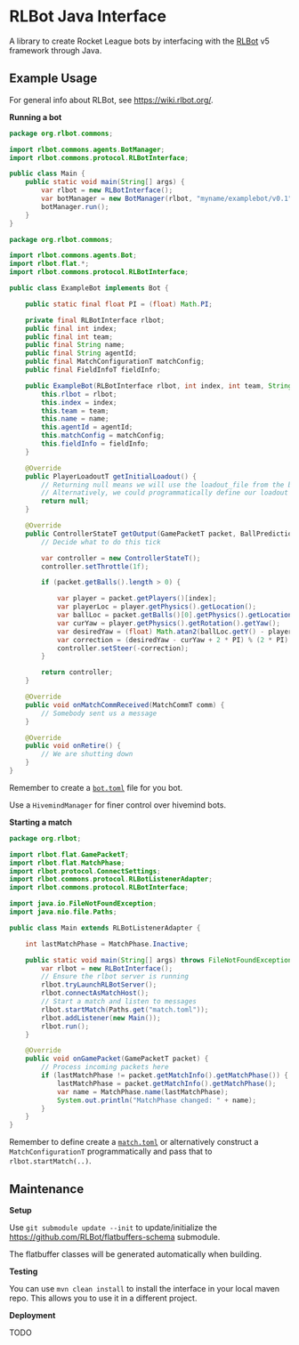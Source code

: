 # RLBot Java Interface

A library to create Rocket League bots by interfacing with the [RLBot](https://rlbot.org/) v5 framework through Java.

## Example Usage

For general info about RLBot, see https://wiki.rlbot.org/.

**Running a bot**

```java
package org.rlbot.commons;

import rlbot.commons.agents.BotManager;
import rlbot.commons.protocol.RLBotInterface;

public class Main {
    public static void main(String[] args) {
        var rlbot = new RLBotInterface();
        var botManager = new BotManager(rlbot, "myname/examplebot/v0.1", ExampleBot::new);
        botManager.run();
    }
}
```

```java
package org.rlbot.commons;

import rlbot.commons.agents.Bot;
import rlbot.flat.*;
import rlbot.commons.protocol.RLBotInterface;

public class ExampleBot implements Bot {

    public static final float PI = (float) Math.PI;

    private final RLBotInterface rlbot;
    public final int index;
    public final int team;
    public final String name;
    public final String agentId;
    public final MatchConfigurationT matchConfig;
    public final FieldInfoT fieldInfo;

    public ExampleBot(RLBotInterface rlbot, int index, int team, String name, String agentId, MatchConfigurationT matchConfig, FieldInfoT fieldInfo) {
        this.rlbot = rlbot;
        this.index = index;
        this.team = team;
        this.name = name;
        this.agentId = agentId;
        this.matchConfig = matchConfig;
        this.fieldInfo = fieldInfo;
    }

    @Override
    public PlayerLoadoutT getInitialLoadout() {
        // Returning null means we will use the loadout_file from the bot.toml config.
        // Alternatively, we could programmatically define our loadout here.
        return null;
    }

    @Override
    public ControllerStateT getOutput(GamePacketT packet, BallPredictionT ballPrediction) {
        // Decide what to do this tick

        var controller = new ControllerStateT();
        controller.setThrottle(1f);

        if (packet.getBalls().length > 0) {

            var player = packet.getPlayers()[index];
            var playerLoc = player.getPhysics().getLocation();
            var ballLoc = packet.getBalls()[0].getPhysics().getLocation();
            var curYaw = player.getPhysics().getRotation().getYaw();
            var desiredYaw = (float) Math.atan2(ballLoc.getY() - playerLoc.getY(), ballLoc.getX() - playerLoc.getX());
            var correction = (desiredYaw - curYaw + 2 * PI) % (2 * PI) - PI;
            controller.setSteer(-correction);
        }

        return controller;
    }

    @Override
    public void onMatchCommReceived(MatchCommT comm) {
        // Somebody sent us a message
    }

    @Override
    public void onRetire() {
        // We are shutting down
    }
}
```

Remember to create a [`bot.toml`](https://wiki.rlbot.org/v5/botmaking/config-files/#bot-script-config-files) file for you bot.

Use a `HivemindManager` for finer control over hivemind bots.

**Starting a match**

```java
package org.rlbot;

import rlbot.flat.GamePacketT;
import rlbot.flat.MatchPhase;
import rlbot.protocol.ConnectSettings;
import rlbot.commons.protocol.RLBotListenerAdapter;
import rlbot.commons.protocol.RLBotInterface;

import java.io.FileNotFoundException;
import java.nio.file.Paths;

public class Main extends RLBotListenerAdapter {

    int lastMatchPhase = MatchPhase.Inactive;

    public static void main(String[] args) throws FileNotFoundException {
        var rlbot = new RLBotInterface();
        // Ensure the rlbot server is running
        rlbot.tryLaunchRLBotServer();
        rlbot.connectAsMatchHost();
        // Start a match and listen to messages
        rlbot.startMatch(Paths.get("match.toml"));
        rlbot.addListener(new Main());
        rlbot.run();
    }

    @Override
    public void onGamePacket(GamePacketT packet) {
        // Process incoming packets here
        if (lastMatchPhase != packet.getMatchInfo().getMatchPhase()) {
            lastMatchPhase = packet.getMatchInfo().getMatchPhase();
            var name = MatchPhase.name(lastMatchPhase);
            System.out.println("MatchPhase changed: " + name);
        }
    }
}
```

Remember to define create a [`match.toml`](https://wiki.rlbot.org/v5/botmaking/config-files/#match-config-files) or alternatively construct a `MatchConfigurationT` programmatically and pass that to `rlbot.startMatch(..)`.

## Maintenance

**Setup**

Use `git submodule update --init` to update/initialize the https://github.com/RLBot/flatbuffers-schema submodule.

The flatbuffer classes will be generated automatically when building.

**Testing**

You can use `mvn clean install` to install the interface in your local maven repo.
This allows you to use it in a different project.

**Deployment**

TODO